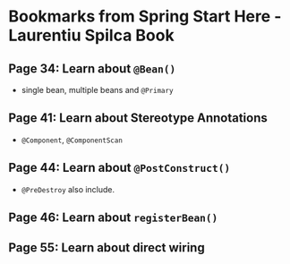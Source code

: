 # Bookmarks from Spring Start Here - Laurentiu Spilca Book

## Page 34: Learn about `@Bean()`

- single bean, multiple beans and `@Primary`

## Page 41: Learn about Stereotype Annotations

- `@Component`, `@ComponentScan`

## Page 44: Learn about `@PostConstruct()`

- `@PreDestroy` also include.

## Page 46: Learn about `registerBean()`

## Page 55: Learn about direct wiring
